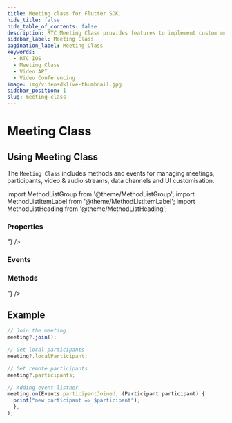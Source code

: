 ```yaml
---
title: Meeting class for Flutter SDK.
hide_title: false
hide_table_of_contents: false
description: RTC Meeting Class provides features to implement custom meeting layout in your application.
sidebar_label: Meeting Class
pagination_label: Meeting Class
keywords:
  - RTC IOS
  - Meeting Class
  - Video API
  - Video Conferencing
image: img/videosdklive-thumbnail.jpg
sidebar_position: 1
slug: meeting-class
---
```


# Meeting Class

## Using Meeting Class

The `Meeting Class` includes methods and events for managing meetings, participants, video & audio streams, data channels and UI customisation.

import MethodListGroup from '@theme/MethodListGroup';
import MethodListItemLabel from '@theme/MethodListItemLabel';
import MethodListHeading from '@theme/MethodListHeading';

### Properties

<MethodListGroup>
  <MethodListItemLabel name="__properties"  >
    <MethodListGroup>
      <MethodListHeading heading="Properties" />
      <MethodListItemLabel description={"meeting Id"} name="id"  type={"String"} />
      <MethodListItemLabel description={"local participant of the meeting"} name="localParticipant"  type={"Participant"} />
      <MethodListItemLabel description={"all remote participants of the meeting"} name="participants"  type={"Map<String, Participant>"} />
      <MethodListItemLabel description={"Publisher-Subscriber feature"} name="pubSub"  type={"PubSub"} />
      <MethodListItemLabel description={"Id of the webcam device selected as input video source"} name="selectedWebcamId"  type={"String?"} />
      <MethodListItemLabel description={"Id of the microphone device selected as input audio source"} name="selectedMicId"  type={"String?"} />
    </MethodListGroup>
  </MethodListItemLabel>
</MethodListGroup>

### Events

<MethodListGroup>
  <MethodListItemLabel name="__events" >
    <MethodListGroup>
      <MethodListHeading heading="Events" />
      <MethodListItemLabel description={"emitted when local participant joined the meeting successfuly"} name="Events.meetingJoined"  type={"void"} />
      <MethodListItemLabel description={"emitted when local participant left the meeting"} name="Events.meetingLeft"  type={"void"} />      
      <MethodListItemLabel description={"emitted when new participant joined the meeting"} name="Events.participantJoined"  type={"participant"} />
      <MethodListItemLabel description={"emitted when any participant from the meeting left"} name="Events.participantLeft"  type={"participantId"} />
      <MethodListItemLabel description={"emitted when recording of the meeting is started successfully"} name="Events.recordingStarted" type={"void"} />
      <MethodListItemLabel description={"emitted when recording of the meeting is stopped"} name="Events.recordingStopped" type={"void"} />
      <MethodListItemLabel description={"emitted when live streaming of the meeting in social media is started successfully"} name="Events.liveStreamStarted" type={"void"} />
      <MethodListItemLabel description={"emitted when live streaming of the meeting is stopped"} name="Events.liveStreamStopped" type={"void"} />
      <MethodListItemLabel description={"emitted when active speaker is changed"} name="Events.speakerChanged" type={"void"} />
      <MethodListItemLabel description={"emitted when any participant started presenting"} name="Events.presenterChanged" type={"void"} />
      </MethodListGroup>
  </MethodListItemLabel>
</MethodListGroup>

### Methods

<MethodListGroup>
  <MethodListItemLabel name="__methods" >
    <MethodListGroup>
      <MethodListHeading heading="Methods" />
      <MethodListItemLabel description={"join the meeting"} type={"void"} name="join()" />
      <MethodListItemLabel description={"leave the meeting"} type={"void"} name="leave()" />
      <MethodListItemLabel description={"enable self webcam"} type={"void"} name="enableWebcam()" />
      <MethodListItemLabel description={"disable self webcam"} type={"void"} name="disableWebcam()" />
      <MethodListItemLabel description={"unmute self mic"} type={"void"} name="unmuteMic()" />
      <MethodListItemLabel description={"mute self mic"} type={"void"} name="muteMic()" />
      <MethodListItemLabel description={"start sharing phone screen"} type={"void"} name="enableScreenShare()" />
      <MethodListItemLabel description={"stop sharing phone screen"} type={"void"} name="disableScreenShare()" />
      <MethodListItemLabel description={"get all webcam devices"} type={"void"} name="getWebcams()"  />
      <MethodListItemLabel description={"get all mic devices"} type={"void"} name="getMics()"  />
      <MethodListItemLabel description={"change self webcam"} type={"void"} name="changeWebcam()" option={"<deviceId>"} />
      <MethodListItemLabel description={"start screen sharing"} type={"void"} name="enableScreenShare()" />
      <MethodListItemLabel description={"stop screen sharing"} type={"void"} name="disableScreenShare()" />
      <MethodListItemLabel description={"start meeting recording"} type={"void"} name="startRecording()" />
      <MethodListItemLabel description={"stop meeting recording"} type={"void"} name="stopRecording()" />
      <MethodListItemLabel description={"start meeting live streaming"} type={"void"} name="startLivestream()" />
      <MethodListItemLabel description={"stop meeting live streaming"} type={"void"} name="stopLivestream()" />
      <MethodListItemLabel description={"event handler of the meeting"} type={"void"} name="on(Events event, Function handler)" />
    </MethodListGroup>
  </MethodListItemLabel>
</MethodListGroup>

## Example

```js title="Play with meeting instance"
// Join the meeting
meeting?.join();

// Get local participants
meeting?.localParticipant;

// Get remote participants
meeting?.participants;

// Adding event listner
meeting.on(Events.participantJoined, (Participant participant) {
  print("new participant => $participant");
  },
);
```

